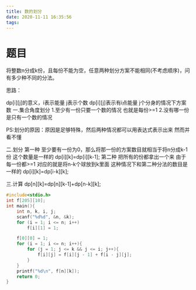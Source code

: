 ```yaml
---
title: 数的划分
date: 2020-11-11 16:35:56
tags:
---
```


# 题目
将整数n分成k份，且每份不能为空，任意两种划分方案不能相同(不考虑顺序)，问有多少种不同的分法。

思路：

dp[i][j]的意义，i表示能量 j表示个数 dp[i][j]表示有i点能量 j个分身的情况下方案数
一.集合角度划分
	1.至少有一份只要一个数的情况 也就是每份>=1
	2.没有哪一份是只有一个数的情况

PS:划分的原因：原因是足够特殊，然后两种情况都可以用表达式表示出来 然而并看不懂

二.划分
第一种 至少要有一份为0，那么将那一份的方案数目就相当于将n分成k-1份 这个数量是一样的 dp[i][k]=dp[i][k-1];
第二种 把所有的份都拿出一个来 由于每一份都>=1 对应的就是将n-k个球放到k里面 这种情况下和第二种分法的数目是一样的 dp[i][k]=dp[i-k][k];

三.计算
dp[n][k]=dp[n][k-1]+dp[n-k][k];

``` c++
#include<stdio.h>
int f[205][10];
int main(){
	int n, k, i, j;
	scanf("%d%d", &n, &k);
	for (i = 1; i <= n; i++)
		f[i][1] = 1;

	f[0][0] = 1;
	for (i = 1; i <= n; i++){
		for (j = 1; j <= k && j <= i; j++){
			f[i][j] = f[i][j - 1] + f[i - j][j];
		}
	}
	printf("%d\n", f[n][k]);
	return 0;
}
```
